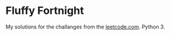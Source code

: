 # Fluffy Fortnight

My solutions for the challanges from the [leetcode.com](https://leetcode.com/).
Python 3.
